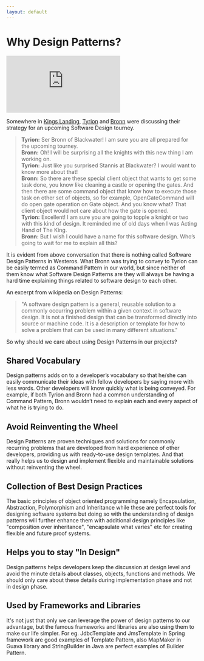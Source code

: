 ```yaml
---
layout: default
---
```


# Why Design Patterns?

![Kings Landing](https://awoiaf.westeros.org/thumb.php?f=King%27s_Landing.jpg&width=800 "You must be wondering what Kings Landing has to do with Design Patterns")

Somewhere in [Kings Landing](https://awoiaf.westeros.org/index.php/King%27s_Landing), [Tyrion](https://awoiaf.westeros.org/index.php/Tyrion_Lannister) and [Bronn](https://awoiaf.westeros.org/index.php/Bronn) were discussing their strategy for an upcoming Software Design tourney.

> **Tyrion:** Ser Bronn of Blackwater! I am sure you are all prepared for the upcoming tourney.<br>
> **Bronn:** Oh! I will be surprising all the knights with this new thing I am working on.<br>
> **Tyrion:** Just like you surprised Stannis at Blackwater? I would want to know more about that!<br>
> **Bronn:** So there are these special client object that wants to get some task done, you know like cleaning a castle or opening the gates. And then there are some command object that know how to execute those task on other set of objects, so for example, OpenGateCommand will do open gate operation on Gate object. And you know what? That client object would not care about how the gate is opened.<br>
> **Tyrion:** Excellent! I am sure you are going to topple a knight or two with this kind of design. It reminded me of old days when I was Acting Hand of The King.<br>
> **Bronn:** But I wish I could have a name for this software design. Who’s going to wait for me to explain all this?

It is evident from above conversation that there is nothing called Software Design Patterns in Westeros. What Bronn was trying to convey to Tyrion can be easily termed as Command Pattern in our world, but since neither of them know what Software Design Patterns are they will always be having a hard time explaining things related to software design to each other.

An excerpt from wikipedia on Design Patterns:

>"A software design pattern is a general, reusable solution to a commonly occurring problem within a given context in software design. It is not a finished design that can be transformed directly into source or machine code. It is a description or template for how to solve a problem that can be used in many different situations."

So why should we care about using Design Patterns in our projects?

## Shared Vocabulary

Design patterns adds on to a developer’s vocabulary so that he/she can easily communicate their ideas with fellow developers by saying more with less words. Other developers will know quickly what is being conveyed. For example, if both Tyrion and Bronn had a common understanding of Command Pattern, Bronn wouldn’t need to explain each and every aspect of what he is trying to do.

## Avoid Reinventing the Wheel

Design Patterns are proven techniques and solutions for commonly recurring problems that are developed from hard experience of other developers, providing us with ready-to-use design templates. And that really helps us to design and implement flexible and maintainable solutions without reinventing the wheel.

## Collection of Best Design Practices

The basic principles of object oriented programming namely Encapsulation, Abstraction, Polymorphism and Inheritance while these are perfect tools for designing software systems but doing so with the understanding of design patterns will further enhance them with additional design principles like "composition over inheritance", "encapsulate what varies" etc for creating flexible and future proof systems.

## Helps you to stay "In Design"

Design patterns helps developers keep the discussion at design level and avoid the minute details about classes, objects, functions and methods. We should only care about these details during implementation phase and not in design phase.

## Used by Frameworks and Libraries

It's not just that only we can leverage the power of design patterns to our advantage, but the famous frameworks and libraries are also using them to make our life simpler. For eg. JdbcTemplate and JmsTemplate in Spring framework are good examples of Template Pattern, also MapMaker in Guava library and StringBuilder in Java are perfect examples of Builder Pattern.

